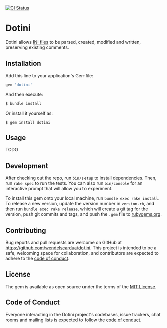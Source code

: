 [![CI Status](https://github.com/wendelscardua/dotini/workflows/CI/badge.svg?branch=main)](https://github.com/wendelscardua/dotini/actions?query=workflow%3ACI+branch%3Amain)

# Dotini

Dotini allows [INI files](https://en.wikipedia.org/wiki/INI_file) to be parsed, created,
modified and written, preserving existing comments.

## Installation

Add this line to your application's Gemfile:

```ruby
gem 'dotini'
```

And then execute:

    $ bundle install

Or install it yourself as:

    $ gem install dotini

## Usage

TODO

## Development

After checking out the repo, run `bin/setup` to install dependencies. Then, run `rake spec` to run the tests. You can also run `bin/console` for an interactive prompt that will allow you to experiment.

To install this gem onto your local machine, run `bundle exec rake install`. To release a new version, update the version number in `version.rb`, and then run `bundle exec rake release`, which will create a git tag for the version, push git commits and tags, and push the `.gem` file to [rubygems.org](https://rubygems.org).

## Contributing

Bug reports and pull requests are welcome on GitHub at https://github.com/wendelscardua/dotini. This project is intended to be a safe, welcoming space for collaboration, and contributors are expected to adhere to the [code of conduct](https://github.com/wendelscardua/dotini/blob/master/CODE_OF_CONDUCT.md).


## License

The gem is available as open source under the terms of the [MIT License](https://opensource.org/licenses/MIT).

## Code of Conduct

Everyone interacting in the Dotini project's codebases, issue trackers, chat rooms and mailing lists is expected to follow the [code of conduct](https://github.com/[USERNAME]/dotini/blob/main/CODE_OF_CONDUCT.md).

